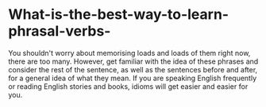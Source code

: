 # What-is-the-best-way-to-learn-phrasal-verbs-
You shouldn't worry about memorising loads and loads of them right now, there are too many. However, get familiar with the idea of these phrases and consider the rest of the sentence, as well as the sentences before and after, for a general idea of what they mean. If you are speaking English frequently or reading English stories and books, idioms will get easier and easier for you.
